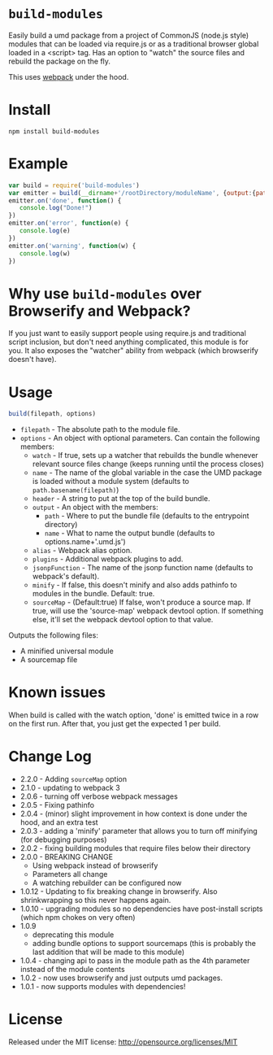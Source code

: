 `build-modules`
============

Easily build a umd package from a project of CommonJS (node.js style) modules that can be loaded via require.js or as a traditional browser global loaded in a &lt;script> tag. Has an option to "watch" the source files and rebuild the package on the fly.

This uses [webpack](http://webpack.github.io/docs/?utm_source=github&utm_medium=readme) under the hood.

Install
=======

```
npm install build-modules
```

Example
=====

```javascript
var build = require('build-modules')
var emitter = build(__dirname+'/rootDirectory/moduleName', {output:{path: __dirname+'/generatedFile/'}})
emitter.on('done', function() {
   console.log("Done!")
})
emitter.on('error', function(e) {
   console.log(e)
})
emitter.on('warning', function(w) {
   console.log(w)
})
```

Why use `build-modules` over Browserify and Webpack?
===========================
If you just want to easily support people using require.js and traditional script inclusion, but don't need anything complicated, this module is for you. It also exposes the "watcher" ability from webpack (which browserify doesn't have).

Usage
====

```javascript
build(filepath, options)
```

* `filepath` - The absolute path to the module file.
* `options` - An object with optional parameters. Can contain the following members:
  * `watch` - If true, sets up a watcher that rebuilds the bundle whenever relevant source files change (keeps running until the process closes)
  * `name` - The name of the global variable in the case the UMD package is loaded without a module system (defaults to `path.basename(filepath)`)
  * `header` - A string to put at the top of the build bundle.
  * `output` - An object with the members:
    * `path` - Where to put the bundle file (defaults to the entrypoint directory)
    * `name` - What to name the output bundle (defaults to options.name+'.umd.js')
  * `alias` - Webpack alias option.
  * `plugins` - Additional webpack plugins to add.
  * `jsonpFunction` - The name of the jsonp function name (defaults to webpack's default).
  * `minify` - If false, this doesn't minify and also adds pathinfo to modules in the bundle. Default: true.
  * `sourceMap` - (Default:true) If false, won't produce a source map. If true, will use the 'source-map' webpack devtool option. If something else, it'll set the webpack devtool option to that value.

Outputs the following files:

* A minified universal module
* A sourcemap file

Known issues
============

When build is called with the watch option, 'done' is emitted twice in a row on the first run. After that, you just get the expected 1 per build.

Change Log
==========

* 2.2.0 - Adding `sourceMap` option
* 2.1.0 - updating to webpack 3
* 2.0.6 - turning off verbose webpack messages
* 2.0.5 - Fixing pathinfo
* 2.0.4 - (minor) slight improvement in how context is done under the hood, and an extra test
* 2.0.3 - adding a 'minify' parameter that allows you to turn off minifying (for debugging purposes)
* 2.0.2 - fixing building modules that require files below their directory
* 2.0.0 - BREAKING CHANGE
	* Using webpack instead of browserify
    * Parameters all change
    * A watching rebuilder can be configured now
* 1.0.12 - Updating to fix breaking change in browserify. Also shrinkwrapping so this never happens again.
* 1.0.10 - upgrading modules so no dependencies have post-install scripts (which npm chokes on very often)
* 1.0.9
    * deprecating this module
    * adding bundle options to support sourcemaps (this is probably the last addition that will be made to this module)
* 1.0.4 - changing api to pass in the module path as the 4th parameter instead of the module contents
* 1.0.2 - now uses browserify and just outputs umd packages.
* 1.0.1 - now supports modules with dependencies!

License
=======
Released under the MIT license: http://opensource.org/licenses/MIT